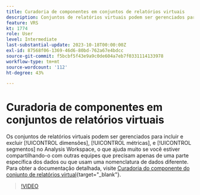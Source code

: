 ```yaml
---
title: Curadoria de componentes em conjuntos de relatórios virtuais
description: Conjuntos de relatórios virtuais podem ser gerenciados para incluir e excluir dimensões, métricas e segmentos no Analysis Workspace, o que ajuda muito se você estiver compartilhando-os com outras equipes que precisam apenas de uma parte específica dos dados ou que usam uma nomenclatura de dados diferente.
feature: VRS
kt: 1774
role: User
level: Intermediate
last-substantial-update: 2023-10-18T00:00:00Z
exl-id: 87568f06-1369-46d6-80bd-762a67e4bdcc
source-git-commit: f5bcbf5f43e9a9c0de604a7eb7f0331114133978
workflow-type: tm+mt
source-wordcount: '112'
ht-degree: 43%

---
```


# Curadoria de componentes em conjuntos de relatórios virtuais

Os conjuntos de relatórios virtuais podem ser gerenciados para incluir e excluir [!UICONTROL dimensões], [!UICONTROL métricas], e [!UICONTROL segmentos] no Analysis Workspace, o que ajuda muito se você estiver compartilhando-o com outras equipes que precisam apenas de uma parte específica dos dados ou que usam uma nomenclatura de dados diferente. Para obter a documentação detalhada, visite [Curadoria do componente do conjunto de relatórios virtual](https://experienceleague.adobe.com/docs/analytics/components/virtual-report-suites/vrs-components.html?lang=pt-BR){target="_blank"}.

>[!VIDEO](https://video.tv.adobe.com/v/23544/?quality=12&learn=on)
